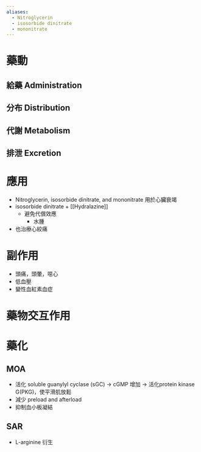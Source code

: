 ```yaml
---
aliases:
  - Nitroglycerin
  - isosorbide dinitrate
  - mononitrate
---
```


# 藥動
## 給藥 Administration
## 分布 Distribution
## 代謝 Metabolism
## 排泄 Excretion
# 應用
- Nitroglycerin, isosorbide dinitrate, and mononitrate 用於心臟衰竭
- isosorbide dinitrate + [[Hydralazine]] 
	- 避免代償效應
		- 水腫
- 也治療心絞痛
# 副作用
- 頭痛，頭暈，噁心
- 低血壓
- 變性血紅素血症
# 藥物交互作用
# 藥化
## MOA
- 活化 soluble guanylyl cyclase (sGC) $\rightarrow$ cGMP 增加 $\rightarrow$ 活化protein kinase G(PKG)，使平滑肌放鬆
- 減少 preload and afterload
- 抑制血小板凝結
## SAR
- L-arginine 衍生

